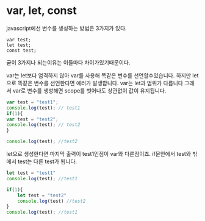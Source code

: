 # var, let, const

javascript에선 변수를 생성하는 방법은 3가지가 있다. 

```
var test;
let test;
const test;
```

굳이 3가지나 되는이유는 이들마다 차이가있기때문이다.

var는 let보다 엄격하지 않아 var를 사용해 똑같은 변수를 선언할수있습니다. 하지만 let으로 똑같은 변수를 선언한다면 에러가 발생합니다. var는 let과 범위가 다릅니다 그래서 var로 변수를 생성해면  scope를 벗어나도 상관없이 값이 유지됩니다.

```javascript
var test = "test1";
console.log(test); // test1
if(1){
var test = "test2";
console.log(test); // test2
}

console.log(test); //test2
```

let으로 생성한다면 마지막 출력이 test1인점이 var와 다른점이죠. if문안에서 test와 밖에서 test는 다른 test가 됩니다.

```javascript
let test = "test1"
console.log(test); //test1

if(1){
    let test = "test2"
    console.log(test) //test2
}
console.log(test); //test1
```

